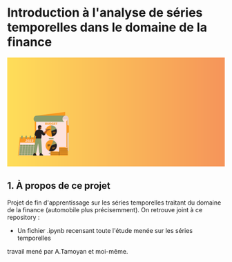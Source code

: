 # Introduction à l'analyse de séries temporelles dans le domaine de la finance
![](https://github.com/bil-ela/timeSeries_finance/blob/main/banner_timeSeries_finance.png)

## 1. À propos de ce projet

Projet de fin d'apprentissage sur les séries temporelles traitant du domaine de la finance (automobile plus précisemment).
On retrouve joint à ce repository :
- Un fichier .ipynb recensant toute l'étude menée sur les séries temporelles



travail mené par A.Tamoyan et moi-même.
